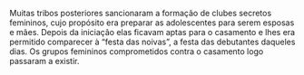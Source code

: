 ﻿Muitas tribos posteriores sancionaram a formação de clubes secretos femininos, cujo propósito era preparar as adolescentes para serem esposas e mães. Depois da iniciação elas ficavam aptas para o casamento e lhes era permitido comparecer à “festa das noivas”, a festa das debutantes daqueles dias. Os grupos femininos comprometidos contra o casamento logo passaram a existir.